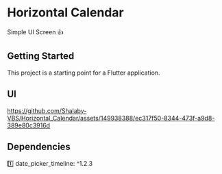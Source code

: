 # Horizontal Calendar

Simple UI Screen 👍

## Getting Started

This project is a starting point for a Flutter application.

## UI

https://github.com/Shalaby-VBS/Horizontal_Calendar/assets/149938388/ec317f50-8344-473f-a9d8-389e80c3916d

## Dependencies

1️⃣ date_picker_timeline: ^1.2.3
